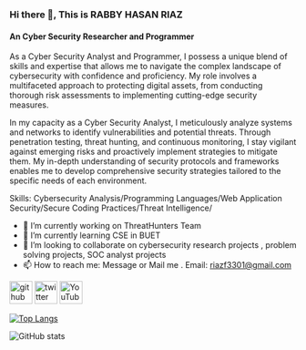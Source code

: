 ### Hi there 👋, This is RABBY HASAN RIAZ
#### An Cyber Security Researcher and Programmer
As a Cyber Security Analyst and Programmer, I possess a unique blend of skills and expertise that allows me to navigate the complex landscape of cybersecurity with confidence and proficiency. My role involves a multifaceted approach to protecting digital assets, from conducting thorough risk assessments to implementing cutting-edge security measures.

In my capacity as a Cyber Security Analyst, I meticulously analyze systems and networks to identify vulnerabilities and potential threats. Through penetration testing, threat hunting, and continuous monitoring, I stay vigilant against emerging risks and proactively implement strategies to mitigate them. My in-depth understanding of security protocols and frameworks enables me to develop comprehensive security strategies tailored to the specific needs of each environment.

Skills: Cybersecurity Analysis/Programming Languages/Web Application Security/Secure Coding Practices/Threat Intelligence/

- 🔭 I’m currently working on ThreatHunters Team 
- 🌱 I’m currently learning CSE in BUET 
- 👯 I’m looking to collaborate on  cybersecurity research projects , problem solving projects, SOC analyst projects 
- 📫 How to reach me: Message or Mail me . Email: riazf3301@gmail.com 


[<img src='https://cdn.jsdelivr.net/npm/simple-icons@3.0.1/icons/github.svg' alt='github' height='40'>](https://github.com/rabby-riaz)  [<img src='https://cdn.jsdelivr.net/npm/simple-icons@3.0.1/icons/twitter.svg' alt='twitter' height='40'>](https://twitter.com/@RabbyHasanRiaz)  [<img src='https://cdn.jsdelivr.net/npm/simple-icons@3.0.1/icons/youtube.svg' alt='YouTube' height='40'>](https://www.youtube.com/channel/https://www.youtube.com/channel/UCeOjg0fxxYItNxZ99MUNGPQ)  

[![Top Langs](https://github-readme-stats.vercel.app/api/top-langs/?username=rabby-riaz)](https://github.com/anuraghazra/github-readme-stats)

![GitHub stats](https://github-readme-stats.vercel.app/api?username=rabby-riaz&show_icons=true)  

